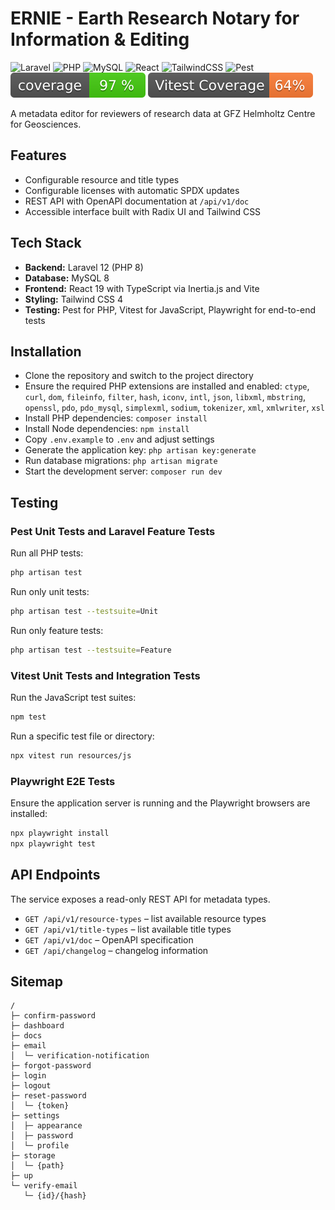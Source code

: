 # ERNIE - Earth Research Notary for Information & Editing

![Laravel](https://img.shields.io/badge/Laravel-12-FF2D20?logo=laravel&logoColor=white)
![PHP](https://img.shields.io/badge/PHP-8-777BB4?logo=php&logoColor=white)
![MySQL](https://img.shields.io/badge/MySQL-8-4479A1?logo=mysql&logoColor=white)
![React](https://img.shields.io/badge/React-19-61DAFB?logo=react&logoColor=white)
![TailwindCSS](https://img.shields.io/badge/TailwindCSS-4-06B6D4?logo=tailwindcss&logoColor=white)
![Pest](https://img.shields.io/badge/Pest-3-F24C6A?logo=pestphp&logoColor=white)
![Pest Coverage](https://github.com/McNamara84/ernie/blob/image-data/coverage.svg?raw=true)
![Vitest Coverage](https://github.com/McNamara84/ernie/blob/image-data/vitest-coverage.svg?raw=true)

A metadata editor for reviewers of research data at GFZ Helmholtz Centre for Geosciences.

## Features

- Configurable resource and title types
- Configurable licenses with automatic SPDX updates
- REST API with OpenAPI documentation at `/api/v1/doc`
- Accessible interface built with Radix UI and Tailwind CSS

## Tech Stack

- **Backend:** Laravel 12 (PHP 8)
- **Database:** MySQL 8
- **Frontend:** React 19 with TypeScript via Inertia.js and Vite
- **Styling:** Tailwind CSS 4
- **Testing:** Pest for PHP, Vitest for JavaScript, Playwright for end-to-end tests

## Installation

- Clone the repository and switch to the project directory
- Ensure the required PHP extensions are installed and enabled:
  `ctype`, `curl`, `dom`, `fileinfo`, `filter`, `hash`, `iconv`, `intl`, `json`,
  `libxml`, `mbstring`, `openssl`, `pdo`, `pdo_mysql`, `simplexml`,
  `sodium`, `tokenizer`, `xml`, `xmlwriter`, `xsl`
- Install PHP dependencies: `composer install`
- Install Node dependencies: `npm install`
- Copy `.env.example` to `.env` and adjust settings
- Generate the application key: `php artisan key:generate`
- Run database migrations: `php artisan migrate`
- Start the development server: `composer run dev`

## Testing

### Pest Unit Tests and Laravel Feature Tests

Run all PHP tests:

```bash
php artisan test
```

Run only unit tests:

```bash
php artisan test --testsuite=Unit
```

Run only feature tests:

```bash
php artisan test --testsuite=Feature
```

### Vitest Unit Tests and Integration Tests

Run the JavaScript test suites:

```bash
npm test
```

Run a specific test file or directory:

```bash
npx vitest run resources/js
```

### Playwright E2E Tests

Ensure the application server is running and the Playwright browsers are installed:

```bash
npx playwright install
npx playwright test
```

## API Endpoints

The service exposes a read-only REST API for metadata types.

- `GET /api/v1/resource-types` – list available resource types
- `GET /api/v1/title-types` – list available title types
- `GET /api/v1/doc` – OpenAPI specification
- `GET /api/changelog` – changelog information

## Sitemap

```
/
├─ confirm-password
├─ dashboard
├─ docs
├─ email
│  └─ verification-notification
├─ forgot-password
├─ login
├─ logout
├─ reset-password
│  └─ {token}
├─ settings
│  ├─ appearance
│  ├─ password
│  └─ profile
├─ storage
│  └─ {path}
├─ up
└─ verify-email
   └─ {id}/{hash}
```

